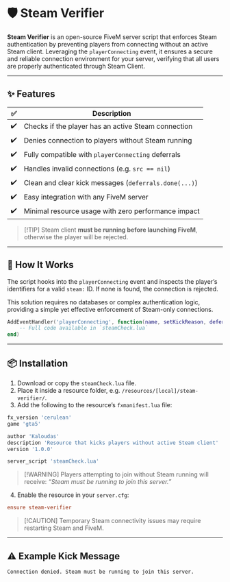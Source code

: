 # 🛡️ Steam Verifier

**Steam Verifier** is an open-source FiveM server script that enforces Steam authentication by preventing players from connecting without an active Steam client. Leveraging the `playerConnecting` event, it ensures a secure and reliable connection environment for your server, verifying that all users are properly authenticated through Steam Client.

---

## ✨ Features

| ✅  | Description                                           |
| -- | ----------------------------------------------------- |
| ✔️ | Checks if the player has an active Steam connection   |
| ✔️ | Denies connection to players without Steam running    |
| ✔️ | Fully compatible with `playerConnecting` deferrals    |
| ✔️ | Handles invalid connections (e.g. `src == nil`)       |
| ✔️ | Clean and clear kick messages (`deferrals.done(...)`) |
| ✔️ | Easy integration with any FiveM server                |
| ✔️ | Minimal resource usage with zero performance impact   |

> \[!TIP]
> Steam client **must be running before launching FiveM**, otherwise the player will be rejected.

---

## 🔧 How It Works

The script hooks into the `playerConnecting` event and inspects the player’s identifiers for a valid `steam:` ID. If none is found, the connection is rejected.

This solution requires no databases or complex authentication logic, providing a simple yet effective enforcement of Steam-only connections.

```lua
AddEventHandler('playerConnecting', function(name, setKickReason, deferrals)
    -- Full code available in `steamCheck.lua`
end)
```

---

## 📦 Installation

1. Download or copy the `steamCheck.lua` file.
2. Place it inside a resource folder, e.g. `/resources/[local]/steam-verifier/`.
3. Add the following to the resource’s `fxmanifest.lua` file:

```lua
fx_version 'cerulean'
game 'gta5'

author 'Kaloudas'
description 'Resource that kicks players without active Steam client'
version '1.0.0'

server_script 'steamCheck.lua'
```

> \[!WARNING]
> Players attempting to join without Steam running will receive:
> *“Steam must be running to join this server.”*

4. Enable the resource in your `server.cfg`:

```cfg
ensure steam-verifier
```

> \[!CAUTION]
> Temporary Steam connectivity issues may require restarting Steam and FiveM.

---

## ⚠️ Example Kick Message

```
Connection denied. Steam must be running to join this server.
```
